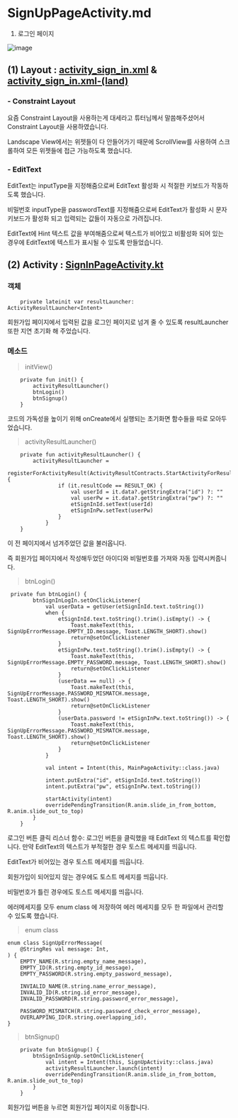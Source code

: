 # SignUpPageActivity.md

1. 로그인 페이지

![image](https://github.com/heesoo-park/TeamAssignment3_2/assets/148201041/22aae23b-91c4-4e73-9da5-1f26bf47bd95)

## (1) Layout : [activity_sign_in.xml](https://github.com/heesoo-park/TeamAssignment3_2/blob/dev/app/src/main/res/layout/activity_sign_in.xml) & [activity_sign_in.xml-(land)](https://github.com/heesoo-park/TeamAssignment3_2/blob/dev/app/src/main/res/layout-land/activity_sign_in.xml)

### - Constraint Layout

요즘 Constraint Layout을 사용하는게 대세라고 튜터님께서 말씀해주셨어서 Constraint Layout을 사용하였습니다.

Landscape View에서는 위젯들이 다 안들어가기 때문에 ScrollView를 사용하여 스크롤하여 모든 위젯들에 접근 가능하도록 했습니다.

### - EditText

EditText는 inputType을 지정해줌으로써 EditText 활성화 시 적절한 키보드가 작동하도록 했습니다. 

비밀번호 inputType을 passwordText를 지정해줌으로써 EditText가 활성화 시 문자 키보드가 활성화 되고 입력되는 값들이 자동으로 가려집니다.

EditText에 Hint 텍스트 값을 부여해줌으로써 텍스트가 비어있고 비활성화 되어 있는 경우에 EditText에 텍스트가 표시될 수 있도록 만들었습니다.


## (2) Activity : [SignInPageActivity.kt](https://github.com/heesoo-park/TeamAssignment3_2/blob/dev/app/src/main/java/com/example/teamsns/SignInActivity.kt)

### 객체

````
    private lateinit var resultLauncher: ActivityResultLauncher<Intent>

````
회원가입 페이지에서 입력된 값을 로그인 페이지로 넘겨 줄 수 있도록 resultLauncher 또한 지연 초기화 해 주었습니다.

### 메소드

>initView()
````
    private fun init() {
        activityResultLauncher()
        btnLogin()
        btnSignup()
    }
````

코드의 가독성을 높이기 위해 onCreate에서 실행되는 초기화면 함수들을 따로 모아두었습니다.

> activityResultLauncher()

````
    private fun activityResultLauncher() {
        activityResultLauncher =
            registerForActivityResult(ActivityResultContracts.StartActivityForResult()) {
                if (it.resultCode == RESULT_OK) {
                    val userId = it.data?.getStringExtra("id") ?: ""
                    val userPw = it.data?.getStringExtra("pw") ?: ""
                    etSignInId.setText(userId)
                    etSignInPw.setText(userPw)
                }
            }
    }
````

이 전 페이지에서 넘겨주었던 값을 불러옵니다. 

즉 회원가입 페이지에서 작성해두었던 아이디와 비밀번호를 가져와 자동 입력시켜줍니다.

> btnLogin()
````
 private fun btnLogin() {
        btnSignInLogIn.setOnClickListener{
            val userData = getUser(etSignInId.text.toString())
            when {
                etSignInId.text.toString().trim().isEmpty() -> {
                    Toast.makeText(this, SignUpErrorMessage.EMPTY_ID.message, Toast.LENGTH_SHORT).show()
                    return@setOnClickListener
                }
                etSignInPw.text.toString().trim().isEmpty() -> {
                    Toast.makeText(this, SignUpErrorMessage.EMPTY_PASSWORD.message, Toast.LENGTH_SHORT).show()
                    return@setOnClickListener
                }
                (userData == null) -> {
                    Toast.makeText(this, SignUpErrorMessage.PASSWORD_MISMATCH.message, Toast.LENGTH_SHORT).show()
                    return@setOnClickListener
                }
                (userData.password != etSignInPw.text.toString()) -> {
                    Toast.makeText(this, SignUpErrorMessage.PASSWORD_MISMATCH.message, Toast.LENGTH_SHORT).show()
                    return@setOnClickListener
                }
            }

            val intent = Intent(this, MainPageActivity::class.java)

            intent.putExtra("id", etSignInId.text.toString())
            intent.putExtra("pw", etSignInPw.text.toString())

            startActivity(intent)
            overridePendingTransition(R.anim.slide_in_from_bottom, R.anim.slide_out_to_top)
        }
    }
````

로그인 버튼 클릭 리스너 함수: 로그인 버튼을 클릭했을 때 EditText 의 텍스트를 확인합니다.
만약 EditText의 텍스트가 부적절한 경우 토스트 메세지를 띄웁니다.

EditText가 비어있는 경우 토스트 메세지를 띄웁니다.

회원가입이 되어있지 않는 경우에도 토스트 메세지를 띄웁니다.

비밀번호가 틀린 경우에도 토스트 메세지를 띄웁니다.

에러메세지를 모두 enum class 에 저장하여 에러 메세지를 모두 한 파일에서 관리할 수 있도록 했습니다.

> enum class

````
enum class SignUpErrorMessage(
    @StringRes val message: Int,
) {
    EMPTY_NAME(R.string.empty_name_message),
    EMPTY_ID(R.string.empty_id_message),
    EMPTY_PASSWORD(R.string.empty_password_message),

    INVIALID_NAME(R.string.name_error_message),
    INVALID_ID(R.string.id_error_message),
    INVALID_PASSWORD(R.string.password_error_message),

    PASSWORD_MISMATCH(R.string.password_check_error_message),
    OVERLAPPING_ID(R.string.overlapping_id),
}
````



> btnSignup()

````
    private fun btnSignup() {
        btnSignInSignUp.setOnClickListener{
            val intent = Intent(this, SignUpActivity::class.java)
            activityResultLauncher.launch(intent)
            overridePendingTransition(R.anim.slide_in_from_bottom, R.anim.slide_out_to_top)
        }
    }
````

회원가입 버튼을 누르면 회원가입 페이지로 이동합니다.
